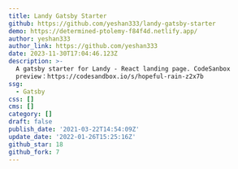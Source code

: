 ```yaml
---
title: Landy Gatsby Starter
github: https://github.com/yeshan333/landy-gatsby-starter
demo: https://determined-ptolemy-f84f4d.netlify.app/
author: yeshan333
author_link: https://github.com/yeshan333
date: 2023-11-30T17:04:46.123Z
description: >-
  A gatsby starter for Landy - React landing page. CodeSanbox
  preview：https://codesandbox.io/s/hopeful-rain-z2x7b
ssg:
  - Gatsby
css: []
cms: []
category: []
draft: false
publish_date: '2021-03-22T14:54:09Z'
update_date: '2022-01-26T15:25:16Z'
github_star: 18
github_fork: 7
---
```

